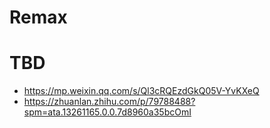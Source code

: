 # Remax

# TBD

- https://mp.weixin.qq.com/s/Ql3cRQEzdGkQ05V-YvKXeQ
- https://zhuanlan.zhihu.com/p/79788488?spm=ata.13261165.0.0.7d8960a35bcOmI
